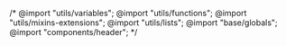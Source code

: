 /*
@import "utils/variables";
@import "utils/functions";
@import "utils/mixins-extensions";
@import "utils/lists";
@import "base/globals";
@import "components/header";
*/
